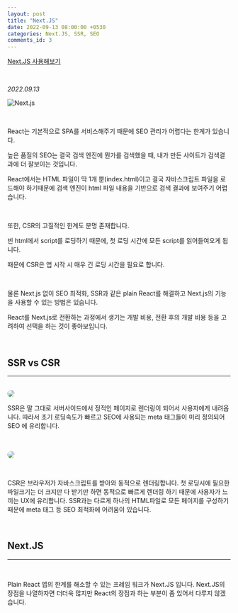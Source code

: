 ```yaml
---
layout: post
title: "Next.JS"
date: 2022-09-13 08:00:00 +0530
categories: Next.JS, SSR, SEO
comments_id: 3
---
```


[Next.JS 사용해보기](https://nextjs.org/)

<br>

_2022.09.13_

![Next.js](https://upload.wikimedia.org/wikipedia/commons/thumb/8/8e/Nextjs-logo.svg/800px-Nextjs-logo.svg.png)

<br>

React는 기본적으로 SPA를 서비스해주기 때문에 SEO 관리가 어렵다는 한계가 있습니다.

높은 품질의 SEO는 결국 검색 엔진에 뭔가를 검색했을 때, 내가 만든 사이트가 검색결과에 더 잘보이는 것입니다.

React에서는 HTML 파일이 딱 1개 뿐(index.html)이고 결국 자바스크립트 파일을 로드해야 하기때문에 검색 엔진이 html 파일 내용을 기반으로 검색 결과에 보여주기 어렵습니다.

<br>

또한, CSR의 고질적인 한계도 분명 존재합니다.

빈 html에서 script를 로딩하기 때문에, 첫 로딩 시간에 모든 script를 읽어들여오게 됩니다.

때문에 CSR은 앱 시작 시 매우 긴 로딩 시간을 필요로 합니다.

<br>

물론 Next.js 없이 SEO 최적화, SSR과 같은 plain React를 해결하고 Next.js의 기능을 사용할 수 있는 방법은 있습니다.

React를 Next.js로 전환하는 과정에서 생기는 개발 비용, 전환 후의 개발 비용 등을 고려하여 선택을 하는 것이 좋아보입니다.

<br>

## SSR vs CSR

<hr>

<br>

<div>
<img style="border-radius: 20px;" src="https://byseop.netlify.app/static/SSR-0ea7aea0c9a9bd48d1ff40c8ca50d864-48538.png">

<br>

SSR은 말 그대로 서버사이드에서 정적인 페이지로 렌더링이 되어서 사용자에게 내려옵니다. 따라서 초기 로딩속도가 빠르고 SEO에 사용되는 meta 태그들이 미리 정의되어 SEO 에 유리합니다.

<br><br>
<img style="border-radius: 20px;" src="https://byseop.netlify.app/static/CSR-7117ed3cbd26c52c6255283e1343fb20-48538.png">

<br>

CSR은 브라우저가 자바스크립트를 받아와 동적으로 렌더링합니다. 첫 로딩시에 필요한 파일크기는 더 크지만 다 받기만 하면 동적으로 빠르게 렌더링 하기 때문에 사용자가 느끼는 UX에 유리합니다. SSR과는 다르게 하나의 HTML파일로 모든 페이지를 구성하기 때문에 meta 태그 등 SEO 최적화에 어려움이 있습니다.

</div>

<br>

## Next.JS

<hr>

<br>

Plain React 앱의 한계를 해소할 수 있는 프레임 워크가 Next.JS 입니다. Next.JS의 장점을 나열하자면 더더욱 많지만 React의 장점과 하는 부분이 좀 있어서 다루지 않겠습니다.
